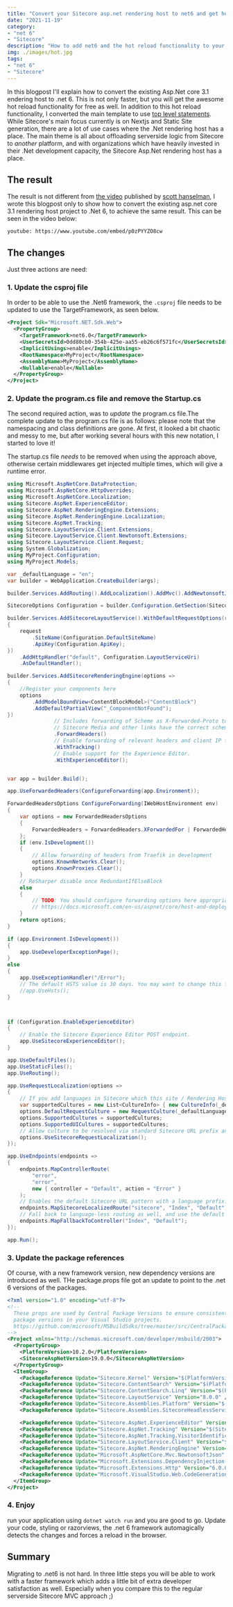 ```yaml
---
title: "Convert your Sitecore asp.net rendering host to net6 and get hot reload for free"
date: "2021-11-19"
category: 
- "net 6"
- "Sitecore"
description: "How to add net6 and the hot reload functionality to your Sitecore asp.net renderinghost"
img: ./images/hot.jpg
tags:
- "net 6"
- "Sitecore"
---
```

In this blogpost I'll explain how to convert the existing Asp.Net core 3.1 endering host to .net 6. This is not only faster, but you will get the awesome hot reload functionality for free as well. In addition to this hot reload functionality, I converted the main template to use [top level statements](https://docs.microsoft.com/en-us/dotnet/csharp/fundamentals/program-structure/top-level-statements).  While Sitecore's main focus currently is on Nextjs and Static Site generation, there are a lot of use cases where the .Net rendering host has a place. The main theme is all about offloading serverside logic from Sitecore to *another* platform, and with organizations which have heavily invested in their .Net development capacity, the Sitecore Asp.Net rendering host has a place.

## The result 
The result is not different from [the video](https://www.youtube.com/watch?v=4S3vPzawnoQ&ab_channel=ScottHanselman) published by [scott hanselman](https://www.hanselman.com/), I wrote this blogpost only to show how to convert the existing asp.net core 3.1 rendering host project to .Net 6, to achieve the same result. This can be seen in the video below:

`youtube: https://www.youtube.com/embed/p0zPYYZO8cw`
## The changes
Just three actions are need:

### 1. Update the csproj file
In order to be able to use the .Net6 framework, the ```.csproj``` file needs to be updated to use the TargetFramework, as seen below. 

```xml
<Project Sdk="Microsoft.NET.Sdk.Web">
  <PropertyGroup>
    <TargetFramework>net6.0</TargetFramework>
    <UserSecretsId>0dd80cb0-354b-425e-aa55-eb26c6f571fc</UserSecretsId>
	<ImplicitUsings>enable</ImplicitUsings>
    <RootNamespace>MyProject</RootNamespace>
    <AssemblyName>MyProject</AssemblyName>
	<Nullable>enable</Nullable>
  </PropertyGroup>
</Project>
```

### 2. Update the program.cs file and remove the Startup.cs
The second required action, was to *update* the program.cs file.The complete update to the program.cs file is as follows: please note that the namespacing and class definitions are gone. At first, it looked a bit chaotic and messy to me, but after working several hours with this new notation, I started to love it!

The startup.cs file *needs* to be removed when using the approach above, otherwise certain middlewares get injected multiple times, which will give a runtime error.

```csharp
using Microsoft.AspNetCore.DataProtection;
using Microsoft.AspNetCore.HttpOverrides;
using Microsoft.AspNetCore.Localization;
using Sitecore.AspNet.ExperienceEditor;
using Sitecore.AspNet.RenderingEngine.Extensions;
using Sitecore.AspNet.RenderingEngine.Localization;
using Sitecore.AspNet.Tracking;
using Sitecore.LayoutService.Client.Extensions;
using Sitecore.LayoutService.Client.Newtonsoft.Extensions;
using Sitecore.LayoutService.Client.Request;
using System.Globalization;
using MyProject.Configuration;
using MyProject.Models;

var _defaultLanguage = "en";
var builder = WebApplication.CreateBuilder(args);

builder.Services.AddRouting().AddLocalization().AddMvc().AddNewtonsoftJson(o => o.SerializerSettings.SetDefaults());

SitecoreOptions Configuration = builder.Configuration.GetSection(SitecoreOptions.Key).Get<SitecoreOptions>();

builder.Services.AddSitecoreLayoutService().WithDefaultRequestOptions(request =>
{
    request
        .SiteName(Configuration.DefaultSiteName)
        .ApiKey(Configuration.ApiKey);
})
    .AddHttpHandler("default", Configuration.LayoutServiceUri)
    .AsDefaultHandler();

builder.Services.AddSitecoreRenderingEngine(options =>
{
    //Register your components here
    options
        .AddModelBoundView<ContentBlockModel>("ContentBlock")
        .AddDefaultPartialView("_ComponentNotFound");
})
               // Includes forwarding of Scheme as X-Forwarded-Proto to the Layout Service, so that
               // Sitecore Media and other links have the correct scheme.
               .ForwardHeaders()
               // Enable forwarding of relevant headers and client IP for Sitecore Tracking and Personalization.
               .WithTracking()
               // Enable support for the Experience Editor.
               .WithExperienceEditor();


var app = builder.Build();

app.UseForwardedHeaders(ConfigureForwarding(app.Environment));

ForwardedHeadersOptions ConfigureForwarding(IWebHostEnvironment env)
{
    var options = new ForwardedHeadersOptions
    {
        ForwardedHeaders = ForwardedHeaders.XForwardedFor | ForwardedHeaders.XForwardedProto
    };
    if (env.IsDevelopment())
    {
        // Allow forwarding of headers from Traefik in development
        options.KnownNetworks.Clear();
        options.KnownProxies.Clear();
    }
    // ReSharper disable once RedundantIfElseBlock
    else
    {
        // TODO: You should configure forwarding options here appropriately based on your test/production environments.
        // https://docs.microsoft.com/en-us/aspnet/core/host-and-deploy/proxy-load-balancer?view=aspnetcore-3.1
    }
    return options;
}

if (app.Environment.IsDevelopment())
{
    app.UseDeveloperExceptionPage();
}
else
{
    app.UseExceptionHandler("/Error");
    // The default HSTS value is 30 days. You may want to change this for production scenarios, see https://aka.ms/aspnetcore-hsts.
    //app.UseHsts();
}



if (Configuration.EnableExperienceEditor)
{
    // Enable the Sitecore Experience Editor POST endpoint.
    app.UseSitecoreExperienceEditor();
}

app.UseDefaultFiles();
app.UseStaticFiles();
app.UseRouting();

app.UseRequestLocalization(options =>
{
    // If you add languages in Sitecore which this site / Rendering Host should support, add them here.
    var supportedCultures = new List<CultureInfo> { new CultureInfo(_defaultLanguage) };
    options.DefaultRequestCulture = new RequestCulture(_defaultLanguage, _defaultLanguage);
    options.SupportedCultures = supportedCultures;
    options.SupportedUICultures = supportedCultures;
    // Allow culture to be resolved via standard Sitecore URL prefix and query string (sc_lang).
    options.UseSitecoreRequestLocalization();
});

app.UseEndpoints(endpoints =>
{
    endpoints.MapControllerRoute(
        "error",
        "error",
        new { controller = "Default", action = "Error" }
    );
    // Enables the default Sitecore URL pattern with a language prefix.
    endpoints.MapSitecoreLocalizedRoute("sitecore", "Index", "Default");
    // Fall back to language-less routing as well, and use the default culture (en).
    endpoints.MapFallbackToController("Index", "Default");
});

app.Run();
```

### 3. Update the package references
Of course, with a new framework version, new dependency versions are introduced as well. THe package.props file got an update to point to the .net 6 versions of the packages. 

```xml
<?xml version="1.0" encoding="utf-8"?>
<!--
  These props are used by Central Package Versions to ensure consistent NuGet
  package versions in your Visual Studio projects.
  https://github.com/microsoft/MSBuildSdks/tree/master/src/CentralPackageVersions
-->
<Project xmlns="http://schemas.microsoft.com/developer/msbuild/2003">
  <PropertyGroup>
    <PlatformVersion>10.2.0</PlatformVersion>
    <SitecoreAspNetVersion>19.0.0</SitecoreAspNetVersion>
  </PropertyGroup>
  <ItemGroup>
    <PackageReference Update="Sitecore.Kernel" Version="$(PlatformVersion)" />
    <PackageReference Update="Sitecore.ContentSearch" Version="$(PlatformVersion)" />
    <PackageReference Update="Sitecore.ContentSearch.Linq" Version="$(PlatformVersion)" />
    <PackageReference Update="Sitecore.LayoutService" Version="8.0.0" />
    <PackageReference Update="Sitecore.Assemblies.Platform" Version="$(PlatformVersion)" />
    <PackageReference Update="Sitecore.Assemblies.SitecoreHeadlessServicesServer" Version="$(SitecoreAspNetVersion)" />

    <PackageReference Update="Sitecore.AspNet.ExperienceEditor" Version="$(SitecoreAspNetVersion)" />
    <PackageReference Update="Sitecore.AspNet.Tracking" Version="$(SitecoreAspNetVersion)" />
    <PackageReference Update="Sitecore.AspNet.Tracking.VisitorIdentification" Version="$(SitecoreAspNetVersion)" />
    <PackageReference Update="Sitecore.LayoutService.Client" Version="$(SitecoreAspNetVersion)" />
    <PackageReference Update="Sitecore.AspNet.RenderingEngine" Version="$(SitecoreAspNetVersion)" />
    <PackageReference Update="Microsoft.AspNetCore.Mvc.NewtonsoftJson" Version="6.0.0" />
    <PackageReference Update="Microsoft.Extensions.DependencyInjection.Abstractions" Version="6.0.0" />
    <PackageReference Update="Microsoft.Extensions.Http" Version="6.0.0" />
    <PackageReference Update="Microsoft.VisualStudio.Web.CodeGeneration.Design" Version="6.0.0" />
  </ItemGroup>
</Project>
```

### 4. Enjoy
run your application using ```dotnet watch run``` and you are good to go. Update your code, styling or razorviews, the .net 6 framework automagically detects the changes and forces a reload in the browser.

## Summary
Migrating to .net6 is not hard. In three little steps you will be able to work with a faster framework which adds a little bit of extra developer satisfaction as well. Especially when you compare this to the regular serverside Sitecore MVC approach ;) 